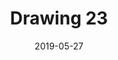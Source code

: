 ---
title: Drawing 23
date: '2019-05-27'
thumb_image: images/mar-4yo/4-mar-drawing23.jpg
thumb_image_alt: Drawing 23
image: images/mar-4yo/4-mar-drawing23.jpg
image_alt: Drawing 23
template: project
---	